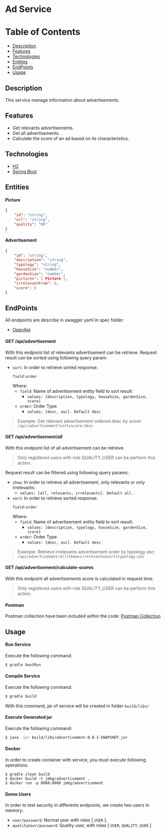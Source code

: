 # Ad Service

# Table of Contents
- [Description](#description)
- [Features](#features)
- [Technologies](#technologies)
- [Entities](#entities)
- [EndPoints](#endpoints)
- [Usage](#usage)

## Description
This service manage information about advertisements.

## Features
- Get relevants advertisements.
- Get all advertisements.
- Calculate the score of an ad based on its characteristics.

## Technologies
* [H2](https://www.h2database.com/html/main.html)
* [Spring Boot](https://spring.io/projects/spring-boot)

## Entities

#### Picture
```json
{
    "id": "string",
    "url": "string",
    "quality": "HD"
}
```

#### Advertisement
```json
{
    "id": "string",
    "description": "string",
    "typology": "string",
    "houseSize": "number",
    "gardenSize": "number",
    "pictures": [ Picture ],
    "irrelevantFrom": 0,
    "score": 0
}
```
## EndPoints
All endpoints are describe in swagger yaml in spec folder: 
- [OpenApi](spec/openapi.yml)

#### GET /api/advertisement
With this endpoint list of relevants advertisement can be retrieve.
Request result can be sorted using following query param:
- `sort`: In order to retrieve sorted response.
    ```
    field:order
    ```
    Where:
    - `field`: Name of advertisement entity field to sort result:
        - `values: [description, typology, houseSize, gardenSize, score]`
    - `order`: Order Type
        - `values: [desc, asc]. Default desc`
    
> Example: Get relevant advertisement ordered desc by score:
`/api/advertisement?sort=score:desc`

#### GET /api/advertisement/all
With this endpoint list of all advertisement can be retrieve.
> Only registered users with role QUALITY_USER can be perform this action.

Request result can be filtered using following query params:
- `show`: In order to retrieve all advertisement, only relevants or only irrelevants:
    - `values: [all, relevants, irrelevants]. Default all.`
- `sort`: In order to retrieve sorted response.
    ```
    field:order
    ```
    Where:
    - `field`: Name of advertisement entity field to sort result:
        - `values: [description, typology, houseSize, gardenSize, score]`
    - `order`: Order Type
        - `values: [desc, asc]. Default desc`

> Example: Retrieve irrelevants advertisement order by typology asc:
`/api/advertisement/all?show=irrelevants&sort=typology:asc`

#### GET /api/advertisement/calculate-scores
With this endpoint all advertisements score is calculated in request time.
> Only registered users with role QUALITY_USER can be perform this action.


#### Postman
Postman collection have been included within the code: [Postman Collection](PostmanCollection.json)

## Usage

#### Run Service
Execute the following command:
```bash
$ gradle bootRun
```

#### Compile Service
Execute the following command:
```bash
$ gradle build
```
With this command, jar of service will be created in folder `build/libs/`

#### Execute Generated jar
Execute the following command:
```bash
$ java -jar build/libs/advertisement-0.0.1-SNAPSHOT.jar
```

#### Docker
In order to create container with service, you must execute following operations:
```
$ gradle clean build
$ docker build -t jmbg/advertisement .      
$ docker run -p 8080:8080 jmbg/advertisement
```

#### Demo Users
In order to test security in differents endpoints, we create two users in memory:
- `user/password`: Normal user with roles [ `USER` ].
- `qualityUser/password`: Quality user, with roles [ `USER`, `QUALITY_USER` ]